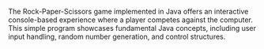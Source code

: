 The Rock-Paper-Scissors game implemented in Java offers an interactive console-based experience where a player competes against the computer. This simple program showcases fundamental Java concepts, including user input handling, random number generation, and control structures.
